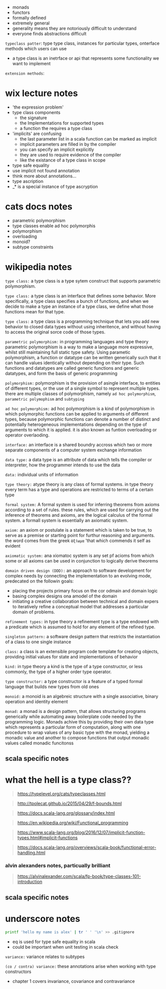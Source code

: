 - monads
- functors
- formally defined
- extremely general
- generality means they are notoriously difficult to understand
- everyone finds abstractions difficult

`typeclass patter`: type type class, instances for particular types, onterface methods which users can use

- a type class is an inetrface or api that represents some functionality we want to implement

`extension methods`:

# wix lecture notes

- 'the expression problem'
- type class components
  - the signature
  - the Implementations for supported types
  - a function the requires a type class
- 'implicits' are confusing
  - the last parameter list in a scala function can be marked as implicit
  - implicit parameters are filled in by the compiler
  - you can specify an implicit explicitly
  - they are used to require evidence of the compiler
  - like the existance of a type class in scope
- type safe equality
- use implicit not found annotation
- think more about annotations...
- type ascription
- \_\* is a special instance of type ascryption

# cats docs notes

- parametric polymorphism
- type classes enable ad hoc polymorphis
- polymorphism
- overloading
- monoid?
- subtype constraints

# wikipedia notes

`type class:` a type class is a type sytem construct that supports parametric polymorphism.

`type class:` a type class is an interface that defines some behavior. More specifically, a type class specifies a bunch of functions, and when we decide to make a type an instance of a type class, we define what those functions mean for that type.

`type class:` a type class is a programming technique that lets you add new behavior to closed data types without using inheritence, and without having to access the original sorce code of those types.

`parametric polymorphism:` in programming languages and type theory parametric polymorphism is a way to make a language more expressive, whilst still maintaining full static type safety. Using parametic polymorphism, a function or datatype can be written generically such that it can handle values identically without depending on their type. Such functions and datatypes are called generic functions and generic datatypes, and form the basis of generic programming

`polymorphism:` polymorphism is the provision of asingle interface, to entities of different types, or the use of a single symbol to represent multiple types. there are multiple classes of polymorphism, namely `ad hoc polymorphism`, `parametric polymophism` and `subtyping`

`ad hoc polymorphism:` ad hoc polymorphism is a kind of polymorphism in which polymorphic functions can be applied to arguments of different types, because polymorphic functions can denote a number of distinct and potentially heterogeneous implementations depending on the type of arguments to which it is applied. it is also known as funtion overloading or operator overlaoding.

`interface:` an interface is a shared boundry accross which two or more separate components of a computer system exchange information

`data type:` a data type is an attribute of data which tells the compiler or interpreter, how the programmer intends to use the data

`data:` individual units of information

`type theory:` atype theory is any class of formal systems. in type theory every term has a type and operations are restricted to terms of a certain type

`formal system:` A formal system is used for inferring theorems from axioms according to a set of rules. these rules, which are used for carrying out the inference of theorems and axioms, are the logical calculus of the formal system. a formall system is essentially an axiomatic system.

`axiom:` an axiom or postulate is a statement which is taken to be true, to serve as a premise or starting point for furthur reasoning and arguments. the word comes from the greek `ἀξίωμα` 'that which commends it self as evident

`axiomatic system:` ana xiomatoc system is any set pf acioms from which some or all axioms can be used in conjunction to logically derive theorems

`domain driven design (DDD):` an approach to software development for complex needs by connecting the implementation to an evolving mode, predecated on the followin goals:

- placing the projects primary focus on the cor odmain and domain logic
- basing complex designs ona amodel of the domain
- initiating a creative collaboration between technical and domain expers to iteratively refine a conceptual model that addresses a particular domain of problems.

`refinement types:` in type theory a refinement type is a type endowed with a predicate which is assumed to hold for any element of the refined type.

`singleton pattern:` a software design pattern that restricts the instantiation of a class to one single instance

`class:` a class is an extensible program code template for creating objects, providing initial values for state and implementations of behavior

`kind:` in type theory a kind is the type of a type constructor, or less commonly, the type of a higher order type operator.

`type constructor:` a type constructor is a feature of a typed formal language that builds new types from old ones

`monoid:` a monoid is an algebreic structure with a single associative, binary operation and identity element

`monad:` a monad is a design pattern, that allows structuring programs generically while automating away boilerplate code needed by the programming logic. Monads achive this by providing their own data type which represents a particular form of computation, along with one procedure to wrap values of any basic type with the monad, yielding a monadic value and another to compose functions that output monadic values called monadic funcitonss

## scala specific notes

# what the hell is a type class??

> https://typelevel.org/cats/typeclasses.html

> http://tpolecat.github.io/2015/04/29/f-bounds.html

> https://docs.scala-lang.org/glossary/index.html

> https://en.wikipedia.org/wiki/Functional_programming

> https://www.scala-lang.org/blog/2016/12/07/implicit-function-types.html#implicit-functions

> https://docs.scala-lang.org/overviews/scala-book/functional-error-handling.html

### alvin alexanders notes, particually brilliant

> https://alvinalexander.com/scala/fp-book/type-classes-101-introduction

## scala specific notes

# underscore notes

```sh
printf 'hello my name is alex' | tr ' ' '\n' >> .gitignore
```

- eq is used for type safe equality in scala
- could be important when unit testing in scala check

`variance:` variance relates to subtypes

`(co / contra) variance:` these annotations arise when working with type constructors

- chapter 1 covers invariance, covariance and contravariance
